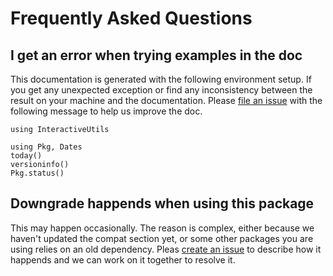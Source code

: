 # Frequently Asked Questions

## I get an error when trying examples in the doc

This documentation is generated with the following environment setup. If you
get any unexpected exception or find any inconsistency between the result on
your machine and the documentation. Please [file an
issue](https://github.com/JuliaReinforcementLearning/ReinforcementLearning.jl/issues)
with the following message to help us improve the doc.

```@setup versions
using InteractiveUtils
```

```@repl versions
using Pkg, Dates
today()
versioninfo()
Pkg.status()
```

## Downgrade happends when using this package

This may happen occasionally. The reason is complex, either because we haven't
updated the compat section yet, or some other packages you are using relies on
an old dependency. Pleas [create an
issue](https://github.com/JuliaReinforcementLearning/ReinforcementLearning.jl/issues)
to describe how it happends and we can work on it together to resolve it.

